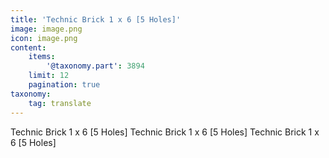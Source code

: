 ```yaml
---
title: 'Technic Brick 1 x 6 [5 Holes]'
image: image.png
icon: image.png
content:
    items:
        '@taxonomy.part': 3894
    limit: 12
    pagination: true
taxonomy:
    tag: translate
---
```


Technic Brick 1 x 6 [5 Holes]
Technic Brick 1 x 6 [5 Holes]
Technic Brick 1 x 6 [5 Holes]

